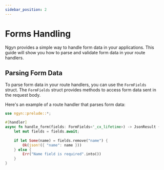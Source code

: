 ```yaml
---
sidebar_position: 2
---
```


# Forms Handling

Ngyn provides a simple way to handle form data in your applications. This guide will show you how to parse and validate form data in your route handlers.

## Parsing Form Data

To parse form data in your route handlers, you can use the `FormFields` struct. The `FormFields` struct provides methods to access form data sent in the request body.

Here's an example of a route handler that parses form data:

```rust
use ngyn::prelude::*;

#[handler]
async fn handle_form(fields: FormFields<'_cx_lifetime>) -> JsonResult {
    let mut fields = fields.await;
    
    if let Some(name) = fields.remove("name") {
        Ok(json!({ "name": name }))
    } else {
        Err("Name field is required".into())
    }
}
```